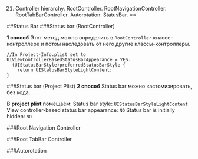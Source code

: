 21. Controller hierarchy. RootController. RootNavigationController. RootTabBarController. Autorotation. StatusBar.
==

##Status Bar
###Status bar (RootController)

**1 способ**
Этот метод можно определить в `RootController` классе-контроллере и потом наследовать от него другие классы-контроллеры.
```objc
//In Project-Info.plist set to UIViewControllerBasedStatusBarAppearance = YES.
- (UIStatusBarStyle)preferredStatusBarStyle {
    return UIStatusBarStyleLightContent;
}
```
###Status bar (Project Plist)
**2 способ**
Status bar можно кастомизировать, без кода.

В **project plist** помещаем:
Status bar style: `UIStatusBarStyleLightContent`
View controller-based status bar appearance: `NO`
Status bar is initially hidden: `NO`

###Root Navigation Controller


###Root TabBar Controller


###Autorotation










